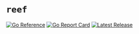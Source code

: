 # `reef`

[![Go Reference](https://pkg.go.dev/badge/github.com/inaccel/reef.svg)](https://pkg.go.dev/github.com/inaccel/reef)
[![Go Report Card](https://goreportcard.com/badge/github.com/inaccel/reef)](https://goreportcard.com/report/github.com/inaccel/reef)
[![Latest Release](https://img.shields.io/github/release/inaccel/reef.svg)](https://github.com/inaccel/reef/releases/latest)
